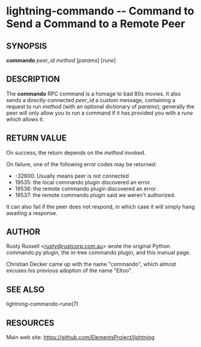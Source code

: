lightning-commando -- Command to Send a Command to a Remote Peer
================================================================

SYNOPSIS
--------

**commando** *peer_id* *method* [*params*] [*rune*]

DESCRIPTION
-----------

The **commando** RPC command is a homage to bad 80s movies.  It also
sends a directly-connected *peer_id* a custom message, containing a
request to run *method* (with an optional dictionary of *params*);
generally the peer will only allow you to run a command if it has
provided you with a *rune* which allows it.

RETURN VALUE
------------

On success, the return depends on the *method* invoked.

On failure, one of the following error codes may be returned:

- -32600: Usually means peer is not connected
- 19535: the local commando plugin discovered an error.
- 19536: the remote commando plugin discovered an error.
- 19537: the remote commando plugin said we weren't authorized.

It can also fail if the peer does not respond, in which case it will simply
hang awaiting a response.

AUTHOR
------

Rusty Russell <<rusty@rustcorp.com.au>> wrote the original Python
commando.py plugin, the in-tree commando plugin, and this manual page.

Christian Decker came up with the name "commando", which almost
excuses his previous adoption of the name "Eltoo".

SEE ALSO
--------

lightning-commando-rune(7)

RESOURCES
---------

Main web site: <https://github.com/ElementsProject/lightning>

[comment]: # ( SHA256STAMP:6f4406cae30cab813b3bf4e1242af914276716a057e558474e29340665ee8c2f)
